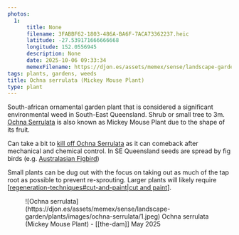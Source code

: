 ```yaml
---
photos:
  1:
      title: None
      filename: 3FABBF62-1803-486A-BA6F-7ACA73362237.heic
      latitude: -27.539171666666668
      longitude: 152.0556945
      description: None
      date: 2025-10-06 09:33:34
      memexFilename: https://djon.es/assets/memex/sense/landscape-garden/plants/images/ochna-serrulata/1.jpeg
tags: plants, gardens, weeds
title: Ochna serrulata (Mickey Mouse Plant)
type: plant
---
```

South-african ornamental garden plant that is considered a significant environmental weed in South-East Queensland. Shrub or small tree to 3m. [Ochna Serrulata](https://en.wikipedia.org/wiki/Ochna_serrulata) is also known as Mickey Mouse Plant due to the shape of its fruit.

Can take a bit to [kill off Ochna Serrulata](https://weeds.org.au/profiles/ochna-mickey-mouse/) as it can comeback after mechanical and chemical control. In SE Queensland seeds are spread by fig birds (e.g.  [Australasian Figbird](/memex/sense/birdwatching/australasianFigbird.md))

Small plants can be dug out with the focus on taking out as much of the tap root as possible to prevent re-sprouting. Larger plants will likely require [[regeneration-techniques#cut-and-paint|cut and paint]].

<figure markdown>
![Ochna serrulata](https://djon.es/assets/memex/sense/landscape-garden/plants/images/ochna-serrulata/1.jpeg)
<caption>Ochna serrulata (Mickey Mouse Plant) - [[the-dam]] May 2025</caption>
</figure>


[//begin]: # "Autogenerated link references for markdown compatibility"
[regeneration-techniques#cut-and-paint|cut and paint]: ../techniques/regeneration-techniques "Regeneration techniques"
[//end]: # "Autogenerated link references"